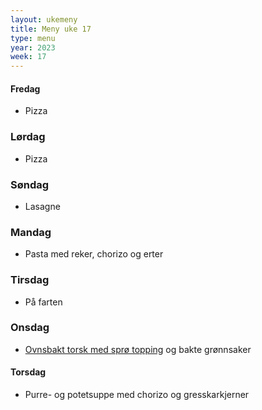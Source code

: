 ```yaml
---
layout: ukemeny
title: Meny uke 17
type: menu
year: 2023
week: 17
---
```


#### Fredag

- Pizza

### Lørdag

- Pizza

### Søndag

- Lasagne

### Mandag

- Pasta med reker, chorizo og erter

### Tirsdag

- På farten

### Onsdag

- [Ovnsbakt torsk med sprø topping](https://www.godt.no/#!/oppskrift/8246/ovnsbakt-torsk-med-sproe-topping-kapers-og-sitronsmoer) og bakte grønnsaker

#### Torsdag

- Purre- og potetsuppe med chorizo og gresskarkjerner
